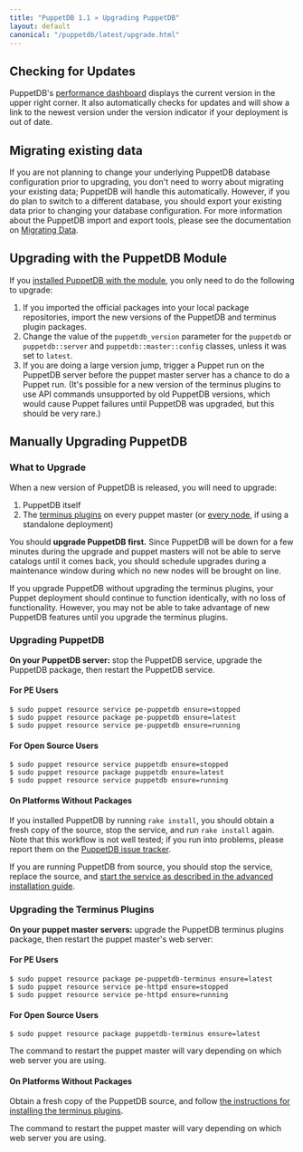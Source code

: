 ```yaml
---
title: "PuppetDB 1.1 » Upgrading PuppetDB"
layout: default
canonical: "/puppetdb/latest/upgrade.html"
---
```



[dashboard]: ./maintain_and_tune.html#monitor-the-performance-dashboard
[connect_master]: ./connect_puppet_master.html
[connect_apply]: ./connect_puppet_apply.html
[redmine]: http://projects.puppetlabs.com/projects/puppetdb/issues
[start_source]: ./install_from_source.html#step-6-start-the-puppetdb-service
[plugin_source]: ./connect_puppet_master.html#on-platforms-without-packages
[module]: ./install_via_module.html
[migrating]: ./migrate.html


Checking for Updates
-----

PuppetDB's [performance dashboard][dashboard] displays the current version in the upper right corner. It also automatically checks for updates and will show a link to the newest version under the version indicator if your deployment is out of date.

Migrating existing data
-----
If you are not planning to change your underlying PuppetDB database configuration prior to upgrading, you don't need to worry about migrating your existing data; PuppetDB will handle this automatically.  However, if you do plan to switch to a different database, you should export your existing data prior to changing your database configuration.  For more information about the PuppetDB import and export tools, please see the documentation on [Migrating Data][migrating].

Upgrading with the PuppetDB Module
-----

If you [installed PuppetDB with the module][module], you only need to do the following to upgrade:

1. If you imported the official packages into your local package repositories, import the new versions of the PuppetDB and terminus plugin packages. 
2. Change the value of the `puppetdb_version` parameter for the `puppetdb` or `puppetdb::server` and `puppetdb::master::config` classes, unless it was set to `latest`.
3. If you are doing a large version jump, trigger a Puppet run on the PuppetDB server before the puppet master server has a chance to do a Puppet run. (It's possible for a new version of the terminus plugins to use API commands unsupported by old PuppetDB versions, which would cause Puppet failures until PuppetDB was upgraded, but this should be very rare.)

Manually Upgrading PuppetDB
-----

### What to Upgrade

When a new version of PuppetDB is released, you will need to upgrade:

1. PuppetDB itself
2. The [terminus plugins][connect_master] on every puppet master (or [every node][connect_apply], if using a standalone deployment)

You should **upgrade PuppetDB first.** Since PuppetDB will be down for a few minutes during the upgrade and puppet masters will not be able to serve catalogs until it comes back, you should schedule upgrades during a maintenance window during which no new nodes will be brought on line. 

If you upgrade PuppetDB without upgrading the terminus plugins, your Puppet deployment should continue to function identically, with no loss of functionality. However, you may not be able to take advantage of new PuppetDB features until you upgrade the terminus plugins. 

### Upgrading PuppetDB

**On your PuppetDB server:** stop the PuppetDB service, upgrade the PuppetDB package, then restart the PuppetDB service. 

#### For PE Users

    $ sudo puppet resource service pe-puppetdb ensure=stopped
    $ sudo puppet resource package pe-puppetdb ensure=latest
    $ sudo puppet resource service pe-puppetdb ensure=running

#### For Open Source Users

    $ sudo puppet resource service puppetdb ensure=stopped
    $ sudo puppet resource package puppetdb ensure=latest
    $ sudo puppet resource service puppetdb ensure=running

#### On Platforms Without Packages

If you installed PuppetDB by running `rake install`, you should obtain a fresh copy of the source, stop the service, and run `rake install` again. Note that this workflow is not well tested; if you run into problems, please report them on the [PuppetDB issue tracker][redmine].

If you are running PuppetDB from source, you should stop the service, replace the source, and [start the service as described in the advanced installation guide][start_source].

### Upgrading the Terminus Plugins

**On your puppet master servers:** upgrade the PuppetDB terminus plugins package, then restart the puppet master's web server: 

#### For PE Users

    $ sudo puppet resource package pe-puppetdb-terminus ensure=latest
    $ sudo puppet resource service pe-httpd ensure=stopped
    $ sudo puppet resource service pe-httpd ensure=running

#### For Open Source Users

    $ sudo puppet resource package puppetdb-terminus ensure=latest

The command to restart the puppet master will vary depending on which web server you are using. 

#### On Platforms Without Packages

Obtain a fresh copy of the PuppetDB source, and follow [the instructions for installing the terminus plugins][plugin_source]. 

The command to restart the puppet master will vary depending on which web server you are using. 
